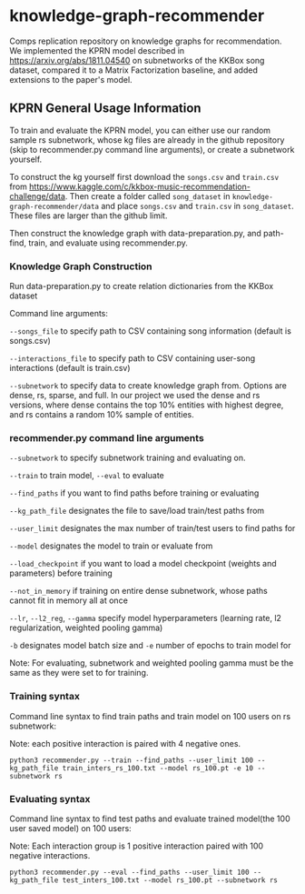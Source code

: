 # knowledge-graph-recommender
Comps replication repository on knowledge graphs for recommendation. We implemented the KPRN model described in https://arxiv.org/abs/1811.04540 on subnetworks of the KKBox song dataset, compared it to a Matrix Factorization baseline, and added extensions to the paper's model.

## KPRN General Usage Information
To train and evaluate the KPRN model, you can either use our random sample rs subnetwork, whose kg files are already in the github repository (skip to recommender.py command line arguments), or create a subnetwork yourself. 

To construct the kg yourself first download the `songs.csv` and `train.csv` from https://www.kaggle.com/c/kkbox-music-recommendation-challenge/data. Then create a folder called `song_dataset` in `knowledge-graph-recommender/data` and place `songs.csv` and `train.csv` in `song_dataset`. These files are larger than the github limit.

Then construct the knowledge graph with data-preparation.py, and path-find, train, and evaluate using recommender.py.

### Knowledge Graph Construction
Run data-preparation.py to create relation dictionaries from the KKBox dataset

Command line arguments:

`--songs_file` to specify path to CSV containing song information (default is songs.csv)

`--interactions_file` to specify path to CSV containing user-song interactions (default is train.csv)

`--subnetwork` to specify data to create knowledge graph from. Options are dense, rs, sparse, and full.
In our project we used the dense and rs versions, where dense contains the top 10% entities with highest degree, and rs contains a random 10% sample of entities.


### recommender.py command line arguments

`--subnetwork` to specify subnetwork training and evaluating on.

`--train` to train model, `--eval` to evaluate

`--find_paths` if you want to find paths before training or evaluating

`--kg_path_file` designates the file to save/load train/test paths from

`--user_limit` designates the max number of train/test users to find paths for

`--model` designates the model to train or evaluate from

`--load_checkpoint` if you want to load a model checkpoint (weights and parameters) before training

`--not_in_memory` if training on entire dense subnetwork, whose paths cannot fit in memory all at once

`--lr`, `--l2_reg`, `--gamma` specify model hyperparameters (learning rate, l2 regularization, weighted pooling gamma)

`-b` designates model batch size and `-e` number of epochs to train model for

Note: For evaluating, subnetwork and weighted pooling gamma must be the same as they were set to for training.

### Training syntax
Command line syntax to find train paths and train model on 100 users on rs subnetwork:

Note: each positive interaction is paired with 4 negative ones.

`python3 recommender.py --train --find_paths --user_limit 100 --kg_path_file train_inters_rs_100.txt --model rs_100.pt -e 10 --subnetwork rs`

### Evaluating syntax
Command line syntax to find test paths and evaluate trained model(the 100 user saved model) on 100 users:

Note: Each interaction group is 1 positive interaction paired with 100 negative interactions.

`python3 recommender.py --eval --find_paths --user_limit 100 --kg_path_file test_inters_100.txt --model rs_100.pt --subnetwork rs`
